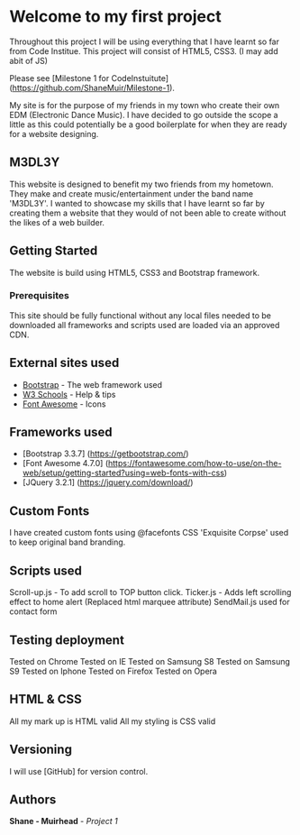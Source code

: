 # Welcome to my first project

Throughout this project I will be using everything that I have learnt so far from Code Institue. This project will consist of HTML5, CSS3. (I may add abit of JS)

Please see [Milestone 1 for CodeInstuitute] (https://github.com/ShaneMuir/Milestone-1).

My site is for the purpose of my friends in my town who create their own EDM (Electronic Dance Music). I have decided to go outside the scope a little 
as this could potentially be a good boilerplate for when they are ready for a website designing.

## M3DL3Y

This website is designed to benefit my two friends from my hometown. They make and create music/entertainment under the band name 'M3DL3Y'. I wanted to showcase my 
skills that I have learnt so far by creating them a website that they would of not been able to create without the likes of a web builder. 

## Getting Started

The website is build using HTML5, CSS3 and Bootstrap framework.   

### Prerequisites

This site should be fully functional without any local files needed to be downloaded all frameworks and scripts used are loaded via an approved CDN. 

## External sites used 

* [Bootstrap](https://getbootstrap.com/docs/4.1/getting-started/introduction/) - The web framework used
* [W3 Schools](https://www.w3schools.com/html/default.asp) - Help & tips
* [Font Awesome](https://www.bootstrapcdn.com/fontawesome/) - Icons


## Frameworks used 

* [Bootstrap 3.3.7] (https://getbootstrap.com/)
* [Font Awesome 4.7.0] (https://fontawesome.com/how-to-use/on-the-web/setup/getting-started?using=web-fonts-with-css)
* [JQuery 3.2.1] (https://jquery.com/download/)

## Custom Fonts 

I have created custom fonts using @facefonts CSS 'Exquisite Corpse' used to keep original band branding.

## Scripts used

Scroll-up.js - To add scroll to TOP button click. 
Ticker.js - Adds left scrolling effect to home alert (Replaced html marquee attribute)
SendMail.js used for contact form 

## Testing deployment

Tested on Chrome
Tested on IE
Tested on Samsung S8
Tested on Samsung S9
Tested on Iphone
Tested on Firefox
Tested on Opera

## HTML & CSS

All my mark up is HTML valid
All my styling is CSS valid

## Versioning

I will use [GitHub] for version control.

## Authors

**Shane - Muirhead** - *Project 1* 
